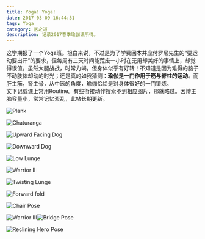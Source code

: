 ```yaml
---
title: Yoga! Yoga!
date: 2017-03-09 16:44:51
tags: Yoga
category: 医之道
description: 记录2017春季瑜伽课所得。
---
```


  这学期报了一个Yoga班。坦白来说，不过是为了学费回本并应付罗尼先生的“要运动要出汗”的要求，但每周有三天时间能荒废一小时在无用却美好的事情上，却觉得很值。虽然大腿战战，时常力竭，但身体似乎有好转！不知道是因为难得的脑子不动肢体却动的时光；还是真的如我猜测：**瑜伽是一门作用于筋与脊柱的运动**。而肝主筋，肾主骨，从中医的角度，瑜伽恰恰是对身体很好的一门锻炼。 <br>
  文下记载课上常用Routine。有些衔接动作搜索不到相应图片，那就略过。因博主脑容量小，常常记忆紊乱，此帖长期更新。

![Plank](https://s-media-cache-ak0.pinimg.com/originals/9b/70/d0/9b70d029d17927e49afd0a2b237d5d47.jpg)

![Chaturanga](https://s-media-cache-ak0.pinimg.com/564x/48/00/a9/4800a92f71adf701018833da5612fd6d.jpg)

![Upward Facing Dog](https://s-media-cache-ak0.pinimg.com/originals/68/93/fc/6893fc614924b9c372243c4838960763.jpg)

![Downward Dog](https://s-media-cache-ak0.pinimg.com/736x/7d/fd/2c/7dfd2cd00ab6f1b1aa9ea004a09a3a56.jpg)

![Low Lunge](https://i.ytimg.com/vi/aOfniMZY2hk/maxresdefault.jpg)

![Warrior II](https://s-media-cache-ak0.pinimg.com/564x/4b/72/d8/4b72d82cf7b8b0bef486d614a70f4559.jpg)





![Twisting Lunge](https://s-media-cache-ak0.pinimg.com/736x/f9/eb/84/f9eb84202730ff9c4cd7e0d7b1ed22ee.jpg)

![Forward fold](https://s-media-cache-ak0.pinimg.com/originals/61/79/ac/6179acd1b0c7983cb3ef735a79e210f9.jpg)

![Chair Pose](https://s-media-cache-ak0.pinimg.com/originals/06/22/04/062204f02ffb6a351a02e5153f1b99eb.jpg)

![Warrior III](https://s-media-cache-ak0.pinimg.com/originals/ca/06/79/ca0679f25ede263e83f1ce420ef0fd88.jpg)![Bridge Pose](https://s-media-cache-ak0.pinimg.com/1200x/7b/1d/ab/7b1dab9f6b84e457da11b0528d48f3ab.jpg)

![Reclining Hero Pose](https://s-media-cache-ak0.pinimg.com/originals/18/ee/01/18ee01419e27e4c0eafee7dc848cb627.jpg)